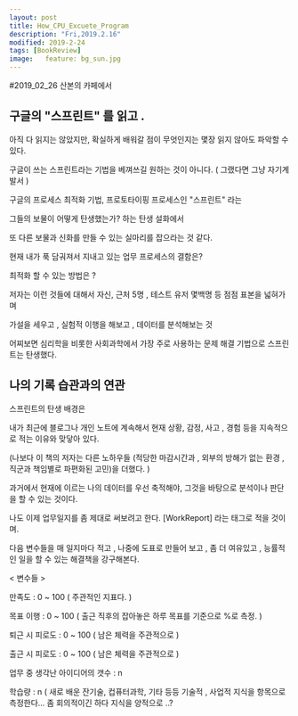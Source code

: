 ```yaml
---
layout: post
title: How_CPU_Excuete_Program
description: "Fri,2019.2.16"
modified: 2019-2-24
tags: [BookReview]
image:   feature: bg_sun.jpg
---
```


#2019_02_26 산본의 카페에서 

## 구글의 "스프린트" 를 읽고 . 

아직 다 읽지는 않았지만, 확실하게 배워갈 점이 무엇인지는 몇장 읽지 않아도 파악할 수 있다. 

구글이 쓰는 스프린트라는 기법을 베껴쓰길 원하는 것이 아니다. ( 그랬다면 그냥 자기계발서 )

구글의 프로세스 최적화 기법, 프로토타이핑 프로세스인 "스프린트" 라는 

그들의 보물이 어떻게 탄생했는가? 하는 탄생 설화에서 

또 다른 보물과 신화를 만들 수 있는 실마리를 잡으라는 것 같다. 

현재 내가 푹 담궈져서 지내고 있는 업무 프로세스의 결함은?

최적화 할 수 있는 방법은 ? 

저자는 이런 것들에 대해서 자신, 근처 5명 , 테스트 유저 몇백명 등 점점 표본을 넓혀가며

가설을 세우고 , 실험적 이행을 해보고 , 데이터를 분석해보는 것

어찌보면 심리학을 비롯한 사회과학에서 가장 주로 사용하는 문제 해결 기법으로 스프린트는 탄생했다. 


## 나의 기록 습관과의 연관

스프린트의 탄생 배경은 

내가 최근에 블로그나 개인 노트에 계속해서 현재 상황, 감정, 사고 , 경험 등을 지속적으로 적는 이유와 맞닿아 있다. 

(나보다 이 책의 저자는 다른 노하우들 (적당한 마감시간과 , 외부의 방해가 없는 환경 , 직군과 책임별로 파편화된 고민)을 더했다. )

과거에서 현재에 이르는 나의 데이터를 우선 축적해야, 그것을 바탕으로 분석이나 판단을 할 수 있는 것이다.

나도 이제 업무일지를 좀 제대로 써보려고 한다. [WorkReport] 라는 태그로 적을 것이며. 

다음 변수들을 매 일지마다 적고 , 나중에 도표로 만들어 보고 , 좀 더 여유있고 , 능률적인 일을 할 수 있는 해결책을 강구해본다. 

< 변수들 >

만족도 : 0 ~ 100 ( 주관적인 지표다. )

목표 이행 : 0 ~ 100  ( 출근 직후의 잡아놓은 하루 목표를 기준으로 %로 측정. )

퇴근 시 피로도 : 0 ~ 100 ( 남은 체력을 주관적으로  )

출근 시 피로도 : 0 ~ 100 ( 남은 체력을 주관적으로  )

업무 중 생각난 아이디어의 갯수 : n 

학습량 : n ( 새로 배운 잔기술, 컵퓨터과학, 기타 등등 기술적 , 사업적 지식을 항목으로 측정한다... 좀 회의적이긴 하다 지식을 양적으로 ..? 









